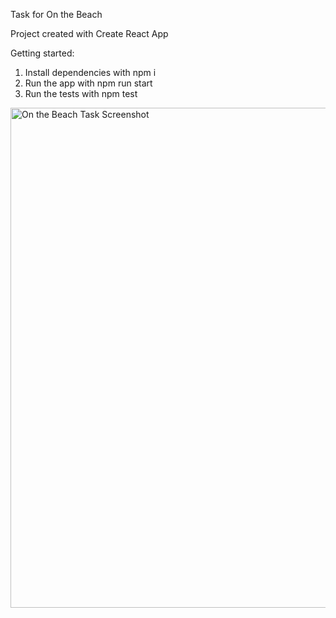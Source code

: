 Task for On the Beach

Project created with Create React App

Getting started:
1. Install dependencies with npm i
2. Run the app with npm run start
3. Run the tests with npm test

<img src="http://tomdawes.co.uk/onthebeach/onthebeachtask.jpg" width="800" title="On the Beach Task Screenshot">
